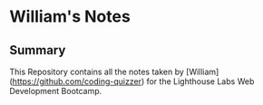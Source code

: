 # William's Notes

## Summary

This Repository contains all the notes taken by [William] (https://github.com/coding-quizzer)  for the Lighthouse Labs Web Development Bootcamp.